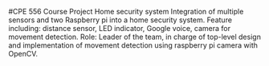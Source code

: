 #CPE 556 Course Project
Home security system
Integration of multiple sensors and two Raspberry pi into a home security system.
Feature including: distance sensor, LED indicator, Google voice, camera for movement detection. 
Role: Leader of the team, in charge of top-level design and implementation of movement detection using raspberry pi camera with OpenCV.
